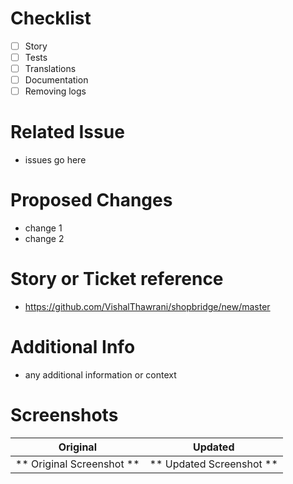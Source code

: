 # Checklist
  - [ ] Story
  - [ ] Tests
  - [ ] Translations
  - [ ] Documentation
  - [ ] Removing logs

# Related Issue
 - issues go here

# Proposed Changes
 - change 1
 - change 2

# Story or Ticket reference
 - https://github.com/VishalThawrani/shopbridge/new/master

# Additional Info
 - any additional information or context

# Screenshots
  
  Original                  | Updated
  :------------------------:|:------------------------:
  ** Original Screenshot ** | ** Updated Screenshot ** |
